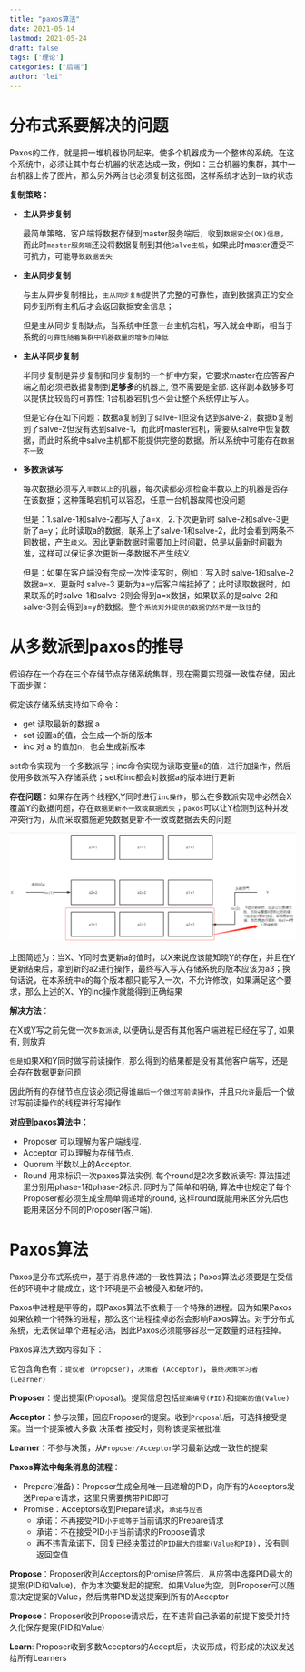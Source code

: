 ```yaml
---
title: "paxos算法"
date: 2021-05-14
lastmod: 2021-05-24
draft: false
tags: ['理论']
categories: ["后端"]
author: "lei"
---
```




# 分布式系要解决的问题

Paxos的工作，就是把一堆机器协同起来，使多个机器成为一个整体的系统。在这个系统中，必须让其中每台机器的状态达成一致，例如：三台机器的集群，其中一台机器上传了图片，那么另外两台也必须复制这张图，这样系统才达到`一致`的状态

**复制策略：**

- **主从异步复制**

  最简单策略，客户端将数据存储到master服务端后，收到`数据安全(OK)信息`，而此时`master服务端`还没将数据复制到其他`Salve主机`，如果此时master遭受不可抗力，可能导`致数据丢失`

- **主从同步复制**

  与主从异步复制相比，`主从同步复制`提供了完整的可靠性，直到数据真正的安全同步到所有主机后才会返回数据安全信息；

  但是主从同步复制缺点，当系统中任意一台主机宕机，写入就会中断，相当于系统的`可靠性随着集群中机器数量的增多而降低`

- **主从半同步复制**

  半同步复制是异步复制和同步复制的一个折中方案，它要求master在应答客户端之前必须把数据复制到**足够多**的机器上, 但不需要是全部. 这样副本数够多可以提供比较高的可靠性; 1台机器宕机也不会让整个系统停止写入。

  但是它存在如下问题：数据a复制到了salve-1但没有达到salve-2，数据b复制到了salve-2但没有达到salve-1，而此时master宕机，需要从salve中恢复数据，而此时系统中salve主机都不能提供完整的数据。所以系统中可能存在`数据不一致`

- **多数派读写**

  每次数据必须写入`半数以上`的机器，每次读都必须检查半数以上的机器是否存在该数据；这种策略宕机可以容忍，任意一台机器故障也没问题

  但是：1.salve-1和salve-2都写入了a=x，2.下次更新时 salve-2和salve-3更新了a=y；此时读取a的数据，联系上了salve-1和salve-2，此时会看到两条不同数据，产生`歧义`。因此更新数据时需要加上时间戳，总是以最新时间戳为准，这样可以保证多次更新一条数据不产生歧义

  但是：如果在客户端没有完成一次性读写时，例如：写入时 salve-1和salve-2数据a=x，更新时 salve-3 更新为a=y后客户端挂掉了；此时读取数据时，如果联系的时salve-1和salve-2则会得到a=x数据，如果联系的是salve-2和salve-3则会得到a=y的数据。整个`系统对外提供的数据仍然不是一致性`的

# 从多数派到paxos的推导

假设存在一个存在三个存储节点存储系统集群，现在需要实现强一致性存储，因此下面步骤：

假定该存储系统支持如下命令：

- get    读取最新的数据 a
- set    设置a的值，会生成一个新的版本
- inc     对 a 的值加n，也会生成新版本

set命令实现为一个多数派写；inc命令实现为读取变量a的值，进行加操作，然后使用多数派写入存储系统；set和inc都会对数据a的版本进行更新

**存在问题**：如果存在两个线程X,Y同时进行`inc操作`，那么在多数派实现中必然会X覆盖Y的数据问题，存在`数据更新不一致或数据丢失`；`paxos`可以让Y检测到这种并发冲突行为，从而采取措施避免数据更新不一致或数据丢失的问题

![image-20211103170734213](images.assets/image-20211103170734213.png)

上图简述为：当X、Y同时去更新a的值时，以X来说应该能知晓Y的存在，并且在Y更新结束后，拿到新的a2进行操作，最终写入写入存储系统的版本应该为a3；换句话说，在本系统中a的每个版本都只能写入一次，不允许修改，如果满足这个要求，那么上述的X、Y的inc操作就能得到正确结果

**解决方法**： 

在X或Y写之前先做一次`多数派读`, 以便确认是否有其他客户端进程已经在写了, 如果有, 则放弃

`但是`如果X和Y同时做写前读操作，那么得到的结果都是没有其他客户端写，还是会存在数据更新问题

因此所有的存储节点应该必须记得谁`最后一个做过写前读操作`，并且`只允许`最后一个做过写前读操作的线程进行写操作

**对应到paxos算法中：**

- Proposer 可以理解为客户端线程.
- Acceptor 可以理解为存储节点.
- Quorum 半数以上的Acceptor.
- Round 用来标识一次paxos算法实例, 每个round是2次多数派读写: 算法描述里分别用phase-1和phase-2标识. 同时为了简单和明确, 算法中也规定了每个Proposer都必须生成全局单调递增的round, 这样round既能用来区分先后也能用来区分不同的Proposer(客户端).

# Paxos算法

Paxos是分布式系统中，基于消息传递的一致性算法；Paxos算法必须要是在受信任的环境中才能成立，这个环境是不会被侵入和破坏的。

Paxos中进程是平等的，既Paxos算法不依赖于一个特殊的进程。因为如果Paxos如果依赖一个特殊的进程，那么这个进程挂掉必然会影响Paxos算法。对于分布式系统，无法保证单个进程必活，因此Paxos必须能够容忍一定数量的进程挂掉。

Paxos算法大致内容如下：

它包含角色有：`提议者 (Proposer)`，`决策者 (Acceptor)`，`最终决策学习者 (Learner)`

**Proposer**：提出提案(Proposal)。提案信息包括`提案编号(PID)`和`提案的值(Value)`

**Acceptor**：参与决策，回应Proposer的提案。收到`Proposal`后，可选择接受提案。当一个提案被大多数 决策者 接受时，则称该提案被批准

**Learner**：不参与决策，从`Proposer/Acceptor`学习最新达成一致性的提案

**Paxos算法中每条消息的流程**：

- Prepare(准备)：Proposer生成全局唯一且递增的PID，向所有的Acceptors发送Prepare请求，这里只需要携带PID即可
- Promise：Acceptors收到Prepare请求，`承诺与应答`
  - 承诺：不再接受PID`小于或等于`当前请求的Prepare请求
  - 承诺：不在接受PID`小于`当前请求的Propose请求
  - 再不违背承诺下，回复已经决策过的`PID最大的提案(Value和PID)`，没有则返回空值

**Propose**：Proposer收到Acceptors的Promise应答后，从应答中选择PID最大的提案(PID和Value)，作为本次要发起的提案。如果Value为空，则Proposer可以随意决定提案的Value，然后携带PID发送提案到所有的Acceptor

**Propose**：Proposer收到Propose请求后，在不违背自己承诺的前提下接受并持久化保存提案(PID和Value)

**Learn**: Proposer收到多数Acceptors的Accept后，决议形成，将形成的决议发送给所有Learners







